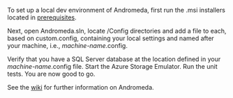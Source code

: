 To set up a local dev environment of Andromeda, first run the .msi installers located in [prerequisites](https://github.com/m104software/andromeda/prerequisites).

Next, open Andromeda.sln, locate /Config directories and add a file to each, based on custom.config, containing your local settings and named after your machine, i.e., _machine-name_.config.

Verify that you have a SQL Server database at the location defined in your _machine-name_.config file. Start the Azure Storage Emulator. Run the unit tests. You are now good to go.

See the [wiki](https://github.com/m104software/andromeda/wiki) for further information on Andromeda.